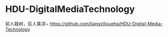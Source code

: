 # HDU-DigitalMediaTechnology
前人栽树，后人乘凉~
https://github.com/liangzilixueha/HDU-Digital-Media-Technology
